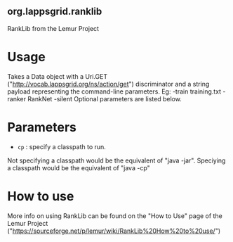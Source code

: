 ## org.lappsgrid.ranklib
RankLib from the Lemur Project


# Usage

Takes a Data<String> object with a Uri.GET ("http://vocab.lappsgrid.org/ns/action/get") discriminator and a string payload representing the command-line parameters.
Eg: -train training.txt -ranker RankNet -silent
Optional parameters are listed below.

# Parameters

- `cp` : specify a classpath to run.

Not specifying a classpath would be the equivalent of "java -jar". Speciying a classpath would be the equivalent of "java -cp"

# How to use
More info on using RankLib can be found on the "How to Use" page of the Lemur Project ("https://sourceforge.net/p/lemur/wiki/RankLib%20How%20to%20use/")


